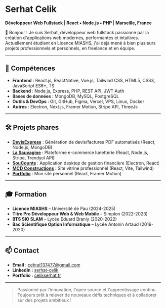 # Serhat Celik

**Développeur Web Fullstack | React • Node.js • PHP | Marseille, France**

👋 Bonjour ! Je suis Serhat, développeur web fullstack passionné par la création d'applications web modernes, performantes et intuitives. Actuellement étudiant en Licence MIASHS, j'ai déjà mené à bien plusieurs projets professionnels et personnels, en freelance et en équipe.

---

## 🚀 Compétences

- **Frontend** : React.js, ReactNative, Vue.js, Tailwind CSS, HTML5, CSS3, JavaScript ES6+, TS
- **Backend** : Node.js, Express, PHP, REST API, JWT Auth
- **Bases de données** : MongoDB, MySQL, PostgreSQL
- **Outils & DevOps** : Git, GitHub, Figma, Vercel, VPS, Linux, Docker
- **Autres** : Electron, Next.js, Framer Motion, Stripe API, ThreeJs

---

## 🛠️ Projets phares

- **[DevisExpress](https://devisexpress.fr/)** : Génération de devis/factures PDF automatisés (React, Node.js, MongoDB)
- **[La Sauvagine](https://la-sauvagine.com/)** : Plateforme e-commerce lunetterie (React, Node.js, Stripe, Trendyol API)
- **[SouCounts](https://www.soucount.com/)** : Application desktop de gestion financière (Electron, React)
- **[MCD Constructions](https://www.mcdconstructions.fr/)** : Site vitrine professionnel (React, Vite, Tailwind)
- **[Portfolio](https://celikserhat.fr/)** : Mon site personnel (React, Framer Motion)

---

## 🎓 Formation

- **Licence MIASHS** – Université de Pau (2024-2025)
- **Titre Pro Développeur Web & Web Mobile** – Simplon (2022-2023)
- **BTS SIO SLAM** – Lycée Eduard Branly (2020-2022)
- **Bac Scientifique Option Informatique** – Lycée Antonin Artaud (2019-2020)

---

## 📫 Contact

- **Email** : cehrat137477@gmail.com
- **LinkedIn** : [serhat-celik](https://www.linkedin.com/in/serhat-celik-ba2b28246/)
- **Portfolio** : [celikserhat.fr](https://celikserhat.fr/)

---

> Passionné par l'innovation, l'open source et l'apprentissage continu. Toujours prêt à relever de nouveaux défis techniques et à collaborer sur des projets ambitieux !
